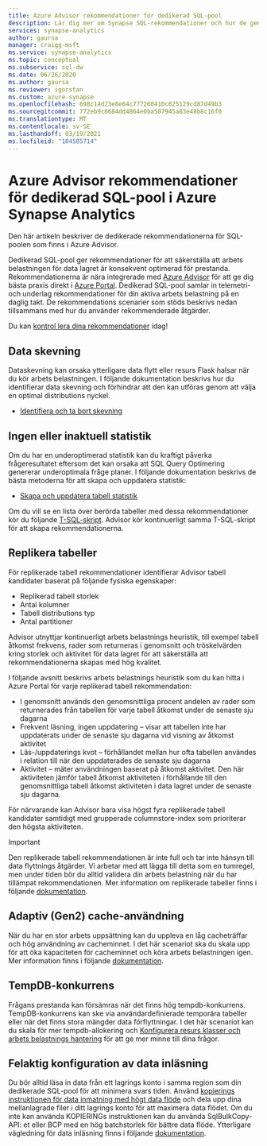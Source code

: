 ```yaml
---
title: Azure Advisor rekommendationer för dedikerad SQL-pool
description: Lär dig mer om Synapse SQL-rekommendationer och hur de genereras
services: synapse-analytics
author: gaursa
manager: craigg-msft
ms.service: synapse-analytics
ms.topic: conceptual
ms.subservice: sql-dw
ms.date: 06/26/2020
ms.author: gaursa
ms.reviewer: igorstan
ms.custom: azure-synapse
ms.openlocfilehash: 698c14d23e8e64c777260410c625129cd87d49b3
ms.sourcegitcommit: 772eb9c6684dd4864e0ba507945a83e48b8c16f0
ms.translationtype: MT
ms.contentlocale: sv-SE
ms.lasthandoff: 03/19/2021
ms.locfileid: "104585714"
---
```

# <a name="azure-advisor-recommendations-for-dedicated-sql-pool-in-azure-synapse-analytics"></a>Azure Advisor rekommendationer för dedikerad SQL-pool i Azure Synapse Analytics

Den här artikeln beskriver de dedikerade rekommendationerna för SQL-poolen som finns i Azure Advisor.  

Dedikerad SQL-pool ger rekommendationer för att säkerställa att arbets belastningen för data lagret är konsekvent optimerad för prestanda. Rekommendationerna är nära integrerade med [Azure Advisor](../../advisor/advisor-performance-recommendations.md?toc=/azure/synapse-analytics/sql-data-warehouse/toc.json&bc=/azure/synapse-analytics/sql-data-warehouse/breadcrumb/toc.json) för att ge dig bästa praxis direkt i [Azure Portal](https://aka.ms/Azureadvisor). Dedikerad SQL-pool samlar in telemetri-och underlag rekommendationer för din aktiva arbets belastning på en daglig takt. De rekommendations scenarier som stöds beskrivs nedan tillsammans med hur du använder rekommenderade åtgärder.

Du kan [kontrol lera dina rekommendationer](https://aka.ms/Azureadvisor) idag! 

## <a name="data-skew"></a>Data skevning

Dataskevning kan orsaka ytterligare data flytt eller resurs Flask halsar när du kör arbets belastningen. I följande dokumentation beskrivs hur du identifierar data skevning och förhindrar att den kan utföras genom att välja en optimal distributions nyckel.

- [Identifiera och ta bort skevning](sql-data-warehouse-tables-distribute.md#how-to-tell-if-your-distribution-column-is-a-good-choice)

## <a name="no-or-outdated-statistics"></a>Ingen eller inaktuell statistik

Om du har en underoptimerad statistik kan du kraftigt påverka frågeresultatet eftersom det kan orsaka att SQL Query Optimering genererar underoptimala fråge planer. I följande dokumentation beskrivs de bästa metoderna för att skapa och uppdatera statistik:

- [Skapa och uppdatera tabell statistik](sql-data-warehouse-tables-statistics.md)

Om du vill se en lista över berörda tabeller med dessa rekommendationer kör du följande  [T-SQL-skript](https://github.com/Microsoft/sql-data-warehouse-samples/blob/master/samples/sqlops/MonitoringScripts/ImpactedTables). Advisor kör kontinuerligt samma T-SQL-skript för att skapa rekommendationerna.

## <a name="replicate-tables"></a>Replikera tabeller

För replikerade tabell rekommendationer identifierar Advisor tabell kandidater baserat på följande fysiska egenskaper:

- Replikerad tabell storlek
- Antal kolumner
- Tabell distributions typ
- Antal partitioner

Advisor utnyttjar kontinuerligt arbets belastnings heuristik, till exempel tabell åtkomst frekvens, rader som returneras i genomsnitt och tröskelvärden kring storlek och aktivitet för data lagret för att säkerställa att rekommendationerna skapas med hög kvalitet.

I följande avsnitt beskrivs arbets belastnings heuristik som du kan hitta i Azure Portal för varje replikerad tabell rekommendation:

- I genomsnitt används den genomsnittliga procent andelen av rader som returnerades från tabellen för varje tabell åtkomst under de senaste sju dagarna
- Frekvent läsning, ingen uppdatering – visar att tabellen inte har uppdaterats under de senaste sju dagarna vid visning av åtkomst aktivitet
- Läs-/uppdaterings kvot – förhållandet mellan hur ofta tabellen användes i relation till när den uppdaterades de senaste sju dagarna
- Aktivitet – mäter användningen baserat på åtkomst aktivitet. Den här aktiviteten jämför tabell åtkomst aktiviteten i förhållande till den genomsnittliga tabell åtkomst aktiviteten i data lagret under de senaste sju dagarna.

För närvarande kan Advisor bara visa högst fyra replikerade tabell kandidater samtidigt med grupperade columnstore-index som prioriterar den högsta aktiviteten.

> [!IMPORTANT]
> Den replikerade tabell rekommendationen är inte full och tar inte hänsyn till data flyttnings åtgärder. Vi arbetar med att lägga till detta som en tumregel, men under tiden bör du alltid validera din arbets belastning när du har tillämpat rekommendationen. Mer information om replikerade tabeller finns i följande [dokumentation](design-guidance-for-replicated-tables.md#what-is-a-replicated-table).


## <a name="adaptive-gen2-cache-utilization"></a>Adaptiv (Gen2) cache-användning
När du har en stor arbets uppsättning kan du uppleva en låg cacheträffar och hög användning av cacheminnet. I det här scenariot ska du skala upp för att öka kapaciteten för cacheminnet och köra arbets belastningen igen. Mer information finns i följande [dokumentation](./sql-data-warehouse-how-to-monitor-cache.md). 

## <a name="tempdb-contention"></a>TempDB-konkurrens

Frågans prestanda kan försämras när det finns hög tempdb-konkurrens.  TempDB-konkurrens kan ske via användardefinierade temporära tabeller eller när det finns stora mängder data förflyttningar. I det här scenariot kan du skala för mer tempdb-allokering och [Konfigurera resurs klasser och arbets belastnings hantering](./sql-data-warehouse-workload-management.md) för att ge mer minne till dina frågor. 

## <a name="data-loading-misconfiguration"></a>Felaktig konfiguration av data inläsning

Du bör alltid läsa in data från ett lagrings konto i samma region som din dedikerade SQL-pool för att minimera svars tiden. Använd [kopierings instruktionen för data inmatning med högt data flöde](/sql/t-sql/statements/copy-into-transact-sql?view=azure-sqldw-latest&preserve-view=true) och dela upp dina mellanlagrade filer i ditt lagrings konto för att maximera data flödet. Om du inte kan använda KOPIERINGs instruktionen kan du använda SqlBulkCopy-API: et eller BCP med en hög batchstorlek för bättre data flöde. Ytterligare vägledning för data inläsning finns i följande [dokumentation](./guidance-for-loading-data.md).